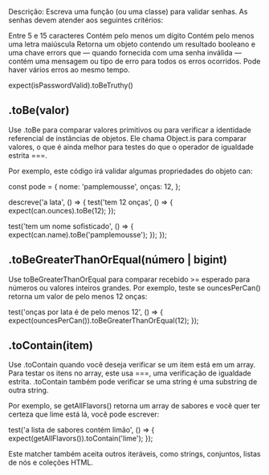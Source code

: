 Descrição: Escreva uma função (ou uma classe) para validar senhas. As senhas devem atender aos seguintes critérios:

Entre 5 e 15 caracteres
Contém pelo menos um dígito
Contém pelo menos uma letra maiúscula
Retorna um objeto contendo um resultado booleano e uma chave errors que — quando fornecida com uma senha inválida — contém uma mensagem ou tipo de erro para todos os erros ocorridos. Pode haver vários erros ao mesmo tempo.

expect(isPasswordValid).toBeTruthy()

## .toBe(valor)

Use .toBe para comparar valores primitivos ou para verificar a identidade referencial de instâncias de objetos. Ele chama Object.is para comparar valores, o que é ainda melhor para testes do que o operador de igualdade estrita ===.

Por exemplo, este código irá validar algumas propriedades do objeto can:

const pode = {
nome: 'pamplemousse',
onças: 12,
};

descreve('a lata', () => {
test('tem 12 onças', () => {
expect(can.ounces).toBe(12);
});

test('tem um nome sofisticado', () => {
expect(can.name).toBe('pamplemousse');
});
});

## .toBeGreaterThanOrEqual(número | bigint)

Use toBeGreaterThanOrEqual para comparar recebido >= esperado para números ou valores inteiros grandes. Por exemplo, teste se ouncesPerCan() retorna um valor de pelo menos 12 onças:

test('onças por lata é de pelo menos 12', () => {
expect(ouncesPerCan()).toBeGreaterThanOrEqual(12);
});

## .toContain(item)

Use .toContain quando você deseja verificar se um item está em um array. Para testar os itens no array, este usa ===, uma verificação de igualdade estrita. .toContain também pode verificar se uma string é uma substring de outra string.

Por exemplo, se getAllFlavors() retorna um array de sabores e você quer ter certeza que lime está lá, você pode escrever:

test('a lista de sabores contém limão', () => {
expect(getAllFlavors()).toContain('lime');
});

Este matcher também aceita outros iteráveis, como strings, conjuntos, listas de nós e coleções HTML.

